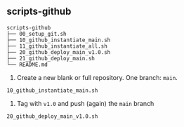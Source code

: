 ## scripts-github

```
scripts-github
├── 00_setup_git.sh
├── 10_github_instantiate_main.sh
├── 11_github_instantiate_all.sh
├── 20_github_deploy_main_v1.0.sh
├── 21_github_deploy_main.sh
└── README.md

```

1. Create a new blank or full repository. One branch: `main`.

  `10_github_instantiate_main.sh`

1. Tag with `v1.0` and push (again) the `main` branch

  `20_github_deploy_main_v1.0.sh`
